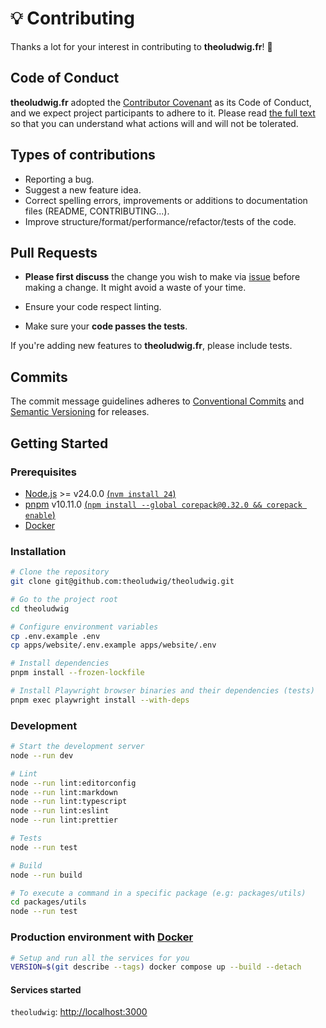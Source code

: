 # 💡 Contributing

Thanks a lot for your interest in contributing to **theoludwig.fr**! 🎉

## Code of Conduct

**theoludwig.fr** adopted the [Contributor Covenant](https://www.contributor-covenant.org/) as its Code of Conduct, and we expect project participants to adhere to it. Please read [the full text](./CODE_OF_CONDUCT.md) so that you can understand what actions will and will not be tolerated.

## Types of contributions

- Reporting a bug.
- Suggest a new feature idea.
- Correct spelling errors, improvements or additions to documentation files (README, CONTRIBUTING...).
- Improve structure/format/performance/refactor/tests of the code.

## Pull Requests

- **Please first discuss** the change you wish to make via [issue](https://github.com/theoludwig/theoludwig/issues) before making a change. It might avoid a waste of your time.

- Ensure your code respect linting.

- Make sure your **code passes the tests**.

If you're adding new features to **theoludwig.fr**, please include tests.

## Commits

The commit message guidelines adheres to [Conventional Commits](https://www.conventionalcommits.org/) and [Semantic Versioning](https://semver.org/) for releases.

## Getting Started

### Prerequisites

- [Node.js](https://nodejs.org/) >= v24.0.0 [(`nvm install 24`)](https://nvm.sh)
- [pnpm](https://pnpm.io/) v10.11.0 [(`npm install --global corepack@0.32.0 && corepack enable`)](https://github.com/nodejs/corepack)
- [Docker](https://www.docker.com/)

### Installation

```sh
# Clone the repository
git clone git@github.com:theoludwig/theoludwig.git

# Go to the project root
cd theoludwig

# Configure environment variables
cp .env.example .env
cp apps/website/.env.example apps/website/.env

# Install dependencies
pnpm install --frozen-lockfile

# Install Playwright browser binaries and their dependencies (tests)
pnpm exec playwright install --with-deps
```

### Development

```sh
# Start the development server
node --run dev

# Lint
node --run lint:editorconfig
node --run lint:markdown
node --run lint:typescript
node --run lint:eslint
node --run lint:prettier

# Tests
node --run test

# Build
node --run build

# To execute a command in a specific package (e.g: packages/utils)
cd packages/utils
node --run test
```

### Production environment with [Docker](https://www.docker.com/)

```sh
# Setup and run all the services for you
VERSION=$(git describe --tags) docker compose up --build --detach
```

#### Services started

`theoludwig`: <http://localhost:3000>
